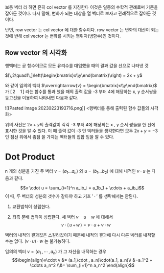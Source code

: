 보통 벡터 라 하면 흔히 col vector 를 지칭한다 이것은 일종의 수학적 관례로써 기준을 잡아둔 것이다. 다시 말해, 변화가 되는 대상을 열 벡터로 보자고 관례적으로 잡아둔 것이다. 

반면, row vector 는 col vector 에 대한 함수이다. row vector 는 변화의 대산이 되는 것에 반해 col vector 는 변화를 시키는 행위자(범함수)인 것이다.

##  Row vector 의 시각화

행벡터는 곧 함수이므로 모든 유리수를 대입했을 때의 결과 값을 선으로 나타낸 것

$[\,2\quad1\,]\left(\begin{bmatrix}x\\y\end{bmatrix}\right) = 2x + y$ 

와 같이 임의의 벡터 $\overrightarrow{v} =  \begin{bmatrix}x\\y\end{bmatrix}$ 가 $[\,2\quad1\,]$ 라는 함수를 통과 했을 때의 출력 값을 -3 부터 4에 해당하는 x, y 순서쌍을 등고선을 이용하여 나타내면 다음과 같다.

![[Pasted image 20230223193716.png]]
<행벡터를 통해 출력된 함수 값들의 시각화>

위의 사진은 $2x + y$의 출력값이 각각 -3 부터 4에 해당되는 x ,  y 순서 쌍들을 한 선에 표시한 것을 알 수 있다. 
이 때 출력 값이 -3 인 벡터들을 생각한다면 모두 $2x + y = -3$인 점선 위에서 좀점 을 가지는 벡터들의 집합 임을 알 수 있다.

# Dot Product


n 개의 성분을 가진 두 벡터 $v = (a_1...a_n)$ 와 $u = (b_1...b_2)$ 에 대해 내적인  $v\cdot u$ 는 다음과 같다.

$$v \cdot u = \sum_{i=1}^n a_ib_i = a_1b_1 + \cdots + a_ib_i$$
이 때, 두 벡터의 성분의 갯수가 같아야 하고 기호 $'\; \cdot \;'$  를 생략해서는 안된다.

1. 교환법칙이 성립한다. 

2. 좌측 분배 법칙이 성립한다.
세 벡터 $v\quad u\quad w$ 에 대해서 
$$v\;\cdot\;(\,u\,+\,w\,) = v\cdot u + v\cdot w$$

벡터의 내적의 결과값은 스칼라값이기 때문에 내적의 결과에 다시 다른 벡터를 내적할 수는 없다. $(v\cdot u)\cdot w$ 는 불가능하다.

임의의 벡터 $v = (a_1\, ,\, \cdots \,,\, a_n)$ 가 그 자신을 내적하는 경우
$$\begin{align}v\cdot v &= (a_1,\cdot , a_n)\cdot(a_1, a_n)\\ &=a_1^2 + \cdots a_n^2 \\&= \sum_{i=1}^n a_n^2 \end{align}$$

